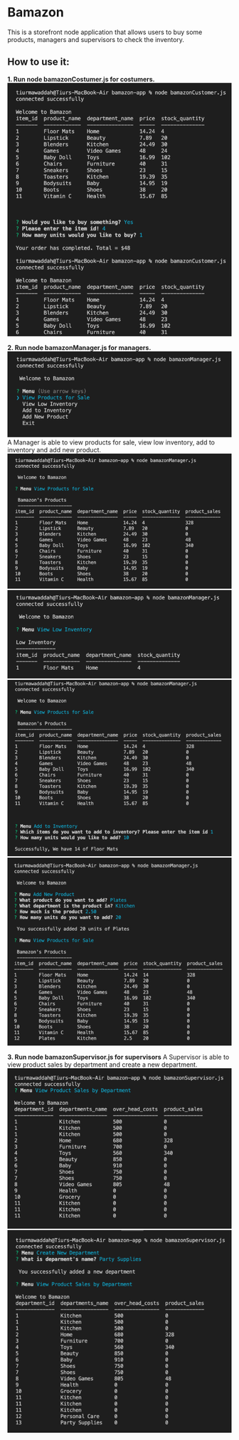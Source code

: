 # Bamazon

This is a storefront node application that allows users to buy some products, managers and supervisors to check the inventory.

## How to use it:

**1. Run node bamazonCostumer.js for costumers.**
![costumers](/assets/img/1.png)

**2. Run node bamazonManager.js for managers.**
![manager](/assets/img/2.png)
 A Manager is able to view products for sale, view low inventory, add to inventory and add new product. 
![manager](/assets/img/3.png)
![manager](/assets/img/4.png)
![manager](/assets/img/5.png)
![manager](/assets/img/6.png)

**3. Run node bamazonSupervisor.js for supervisors**
A Supervisor is able to view product sales by department and create a new department.
![manager](/assets/img/7.png)
![manager](/assets/img/8.png)





 
